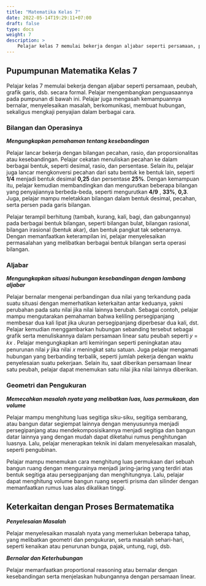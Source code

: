 ```yaml
---
title: "Matematika Kelas 7"
date: 2022-05-14T19:29:11+07:00
draft: false
type: docs
weight: 7
description: >
    Pelajar kelas 7 memulai bekerja dengan aljabar seperti persamaan, peubah, grafik garis, dsb. secara formal. Pelajar mengembangkan penguasaannya pada pumpunan di bawah ini. Pelajar juga mengasah kemampuannya bernalar, menyelesaikan masalah, berkomunikasi, membuat hubungan, sekaligus mengkaji penyajian dalam berbagai cara.
---
```

## Pupumpunan Matematika Kelas 7

Pelajar kelas 7 memulai bekerja dengan aljabar seperti persamaan, peubah, grafik garis, dsb. secara formal. Pelajar mengembangkan penguasaannya pada pumpunan di bawah ini. Pelajar juga mengasah kemampuannya bernalar, menyelesaikan masalah, berkomunikasi, membuat hubungan, sekaligus mengkaji penyajian dalam berbagai cara.

### Bilangan dan Operasinya
***Mengungkapkan pemahaman tentang kesebandingan***

Pelajar lancar bekerja dengan bilangan pecahan, rasio, dan proporsionalitas atau kesebandingan. Pelajar cekatan menuliskan pecahan ke dalam berbagai bentuk, seperti desimal, rasio, dan persentase. Selain itu, pelajar juga lancar mengkonversi pecahan dari satu bentuk ke bentuk lain, seperti **1/4** menjadi bentuk desimal **0,25** dan persentase **25%**. Dengan kemampuan itu, pelajar kemudian membandingkan dan mengurutkan beberapa bilangan yang penyajiannya berbeda-beda, seperti mengurutkan **4/9** , **33%**, **0,3**. Juga, pelajar mampu meletakkan bilangan dalam bentuk desimal, pecahan, serta persen pada garis bilangan.

Pelajar terampil berhitung (tambah, kurang, kali, bagi, dan gabungannya) pada berbagai bentuk bilangan, seperti bilangan bulat, bilangan rasional, bilangan irasional (bentuk akar), dan bentuk pangkat tak sebenarnya. Dengan memanfaatkan keterampilan ini, pelajar menyelesaikan permasalahan yang melibatkan berbagai bentuk bilangan serta operasi bilangan.

### Aljabar
***Mengungkapkan situasi hubungan kesebandingan dengan lambang aljabar***

Pelajar bernalar mengenai perbandingan dua nilai yang terkandung pada suatu situasi dengan memerhatikan keterkaitan antar keduanya, yakni perubahan pada satu nilai jika nilai lainnya berubah. Sebagai contoh, pelajar mampu mengutarakan pemahaman bahwa keliling persegipanjang membesar dua kali lipat jika ukuran persegipanjang diperbesar dua kali, dst. Pelajar kemudian menggambarkan hubungan sebanding tersebut sebagai grafik serta menuliskannya dalam persamaan linear satu peubah seperti 𝑦 = 𝑘𝑥 . Pelajar mengungkapkan arti kemiringan seperti peningkatan atau penurunan nilai 𝑦 jika nilai 𝑥 meningkat satu satuan. Juga pelajar mengamati hubungan yang berbanding terbalik, seperti jumlah pekerja dengan waktu penyelesaian suatu pekerjaan. Selain itu, saat diberikan persamaan linear satu peubah, pelajar dapat menemukan satu nilai jika nilai lainnya diberikan.

### Geometri dan Pengukuran
***Memecahkan masalah nyata yang melibatkan luas, luas permukaan, dan volume***

Pelajar mampu menghitung luas segitiga siku-siku, segitiga sembarang, atau bangun datar segiempat lainnya dengan menyusunnya menjadi persegipanjang atau mendekomposisikannya menjadi segitiga dan bangun datar lainnya yang dengan mudah dapat diketahui rumus penghitungan luasnya. Lalu, pelajar menerapkan teknik ini dalam menyelesaikan masalah, seperti pengubinan.

Pelajar mampu menemukan cara menghitung luas permukaan dari sebuah bangun ruang dengan mengurainya menjadi jaring-jaring yang terdiri atas bentuk segitiga atau persegipanjang dan menghitungnya. Lalu, pelajar dapat menghitung volume bangun ruang seperti prisma dan silinder dengan memanfaatkan rumus luas alas dikalikan tinggi.

## Keterkaitan dengan Proses Bermatematika
***Penyelesaian Masalah***

Pelajar menyelesaikan masalah nyata yang memerlukan beberapa tahap, yang melibatkan geometri dan pengukuran, serta masalah sehari-hari, seperti kenaikan atau penurunan bunga, pajak, untung, rugi, dsb.

***Bernalar dan Keterhubungan***

Pelajar memanfaatkan proportional reasoning atau bernalar dengan kesebandingan serta menjelaskan hubungannya dengan persamaan linear.
